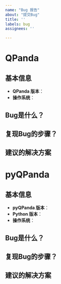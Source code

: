 ```yaml
---
name: "Bug 报告"
about: "提交Bug"
title: ''
labels: bug
assignees: ''

---
```


<!-- 如果您没有遵守模板规范，您的issue将会被关闭 -->

# QPanda

## 基本信息

- **QPanda 版本**：
- **操作系统**：

## Bug是什么？


## 复现Bug的步骤？


## 建议的解决方案

# pyQPanda

## 基本信息

- **pyQPanda 版本**：
- **Python 版本**：
- **操作系统**：

## Bug是什么？


## 复现Bug的步骤？



## 建议的解决方案
